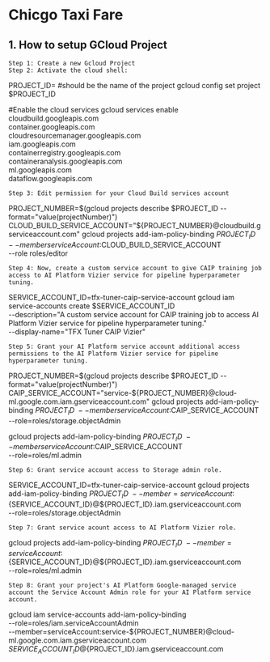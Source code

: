 # Chicgo Taxi Fare
## 1. How to setup GCloud Project

    Step 1: Create a new Gcloud Project
    Step 2: Activate the cloud shell:

PROJECT_ID=<project-id-name> #should be the name of the project
gcloud config set project $PROJECT_ID


#Enable the cloud services
gcloud services enable \
cloudbuild.googleapis.com \
container.googleapis.com \
cloudresourcemanager.googleapis.com \
iam.googleapis.com \
containerregistry.googleapis.com \
containeranalysis.googleapis.com \
ml.googleapis.com \
dataflow.googleapis.com

    Step 3: Edit permission for your Cloud Build services account

PROJECT_NUMBER=$(gcloud projects describe $PROJECT_ID --format="value(projectNumber)")
CLOUD_BUILD_SERVICE_ACCOUNT="${PROJECT_NUMBER}@cloudbuild.gserviceaccount.com"
gcloud projects add-iam-policy-binding $PROJECT_ID \
  --member serviceAccount:$CLOUD_BUILD_SERVICE_ACCOUNT \
  --role roles/editor

    Step 4: Now, create a custom service account to give CAIP training job access to AI Platform Vizier service for pipeline hyperparameter tuning.

SERVICE_ACCOUNT_ID=tfx-tuner-caip-service-account
gcloud iam service-accounts create $SERVICE_ACCOUNT_ID  \
  --description="A custom service account for CAIP training job to access AI Platform Vizier service for pipeline hyperparameter tuning." \
  --display-name="TFX Tuner CAIP Vizier"

    Step 5: Grant your AI Platform service account additional access permissions to the AI Platform Vizier service for pipeline hyperparameter tuning.

PROJECT_NUMBER=$(gcloud projects describe $PROJECT_ID --format="value(projectNumber)")
CAIP_SERVICE_ACCOUNT="service-${PROJECT_NUMBER}@cloud-ml.google.com.iam.gserviceaccount.com"
gcloud projects add-iam-policy-binding $PROJECT_ID \
  --member serviceAccount:$CAIP_SERVICE_ACCOUNT \
  --role=roles/storage.objectAdmin
  
  gcloud projects add-iam-policy-binding $PROJECT_ID \
 --member serviceAccount:$CAIP_SERVICE_ACCOUNT \
 --role=roles/ml.admin

    Step 6: Grant service account access to Storage admin role.

SERVICE_ACCOUNT_ID=tfx-tuner-caip-service-account
gcloud projects add-iam-policy-binding $PROJECT_ID \
--member=serviceAccount:${SERVICE_ACCOUNT_ID}@${PROJECT_ID}.iam.gserviceaccount.com \
--role=roles/storage.objectAdmin

    Step 7: Grant service acount access to AI Platform Vizier role.

gcloud projects add-iam-policy-binding $PROJECT_ID \
--member=serviceAccount:${SERVICE_ACCOUNT_ID}@${PROJECT_ID}.iam.gserviceaccount.com \
--role=roles/ml.admin

    Step 8: Grant your project's AI Platform Google-managed service account the Service Account Admin role for your AI Platform service account.

gcloud iam service-accounts add-iam-policy-binding \
 --role=roles/iam.serviceAccountAdmin \
 --member=serviceAccount:service-${PROJECT_NUMBER}@cloud-ml.google.com.iam.gserviceaccount.com \
${SERVICE_ACCOUNT_ID}@${PROJECT_ID}.iam.gserviceaccount.com

